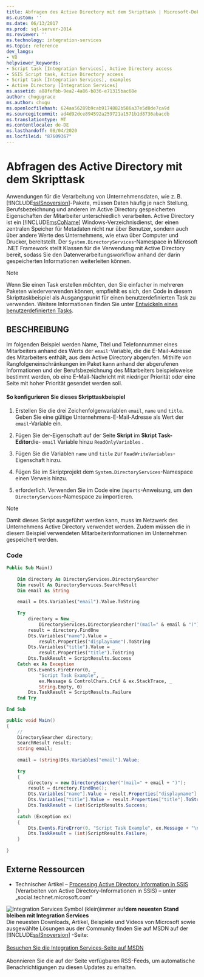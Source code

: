 ```yaml
---
title: Abfragen des Active Directory mit dem Skripttask | Microsoft-Dokumentation
ms.custom: ''
ms.date: 06/13/2017
ms.prod: sql-server-2014
ms.reviewer: ''
ms.technology: integration-services
ms.topic: reference
dev_langs:
- VB
helpviewer_keywords:
- Script task [Integration Services], Active Directory access
- SSIS Script task, Active Directory access
- Script task [Integration Services], examples
- Active Directory [Integration Services]
ms.assetid: a88fefbb-9ea2-4a86-b836-e71315bac68e
author: chugugrace
ms.author: chugu
ms.openlocfilehash: 624aa56289b9cab9174882b586a37e5d0de7ca9d
ms.sourcegitcommit: ad4d92dce894592a259721a1571b1d8736abacdb
ms.translationtype: MT
ms.contentlocale: de-DE
ms.lasthandoff: 08/04/2020
ms.locfileid: "87609367"
---
```

# <a name="querying-the-active-directory-with-the-script-task"></a>Abfragen des Active Directory mit dem Skripttask
  Anwendungen für die Verarbeitung von Unternehmensdaten, wie z. B. [!INCLUDE[ssISnoversion](../../includes/ssisnoversion-md.md)]-Pakete, müssen Daten häufig je nach Stellung, Berufsbezeichnung und anderen im Active Directory gespeicherten Eigenschaften der Mitarbeiter unterschiedlich verarbeiten. Active Directory ist ein [!INCLUDE[msCoName](../../includes/msconame-md.md)] Windows-Verzeichnisdienst, der einen zentralen Speicher für Metadaten nicht nur über Benutzer, sondern auch über andere Werte des Unternehmens, wie etwa über Computer und Drucker, bereitstellt. Der `System.DirectoryServices`-Namespace in Microsoft .NET Framework stellt Klassen für die Verwendung mit Active Directory bereit, sodass Sie den Datenverarbeitungsworkflow anhand der darin gespeicherten Informationen weiterleiten können.  
  
> [!NOTE]  
>  Wenn Sie einen Task erstellen möchten, den Sie einfacher in mehreren Paketen wiederverwenden können, empfiehlt es sich, den Code in diesem Skripttaskbeispiel als Ausgangspunkt für einen benutzerdefinierten Task zu verwenden. Weitere Informationen finden Sie unter [Entwickeln eines benutzerdefinierten Tasks](../extending-packages-custom-objects/task/developing-a-custom-task.md).  
  
## <a name="description"></a>BESCHREIBUNG  
 Im folgenden Beispiel werden Name, Titel und Telefonnummer eines Mitarbeiters anhand des Werts der `email`-Variable, die die E-Mail-Adresse des Mitarbeiters enthält, aus dem Active Directory abgerufen. Mithilfe von Rangfolgeneinschränkungen im Paket kann anhand der abgerufenen Informationen und der Berufsbezeichnung des Mitarbeiters beispielsweise bestimmt werden, ob eine E-Mail-Nachricht mit niedriger Priorität oder eine Seite mit hoher Priorität gesendet werden soll.  
  
#### <a name="to-configure-this-script-task-example"></a>So konfigurieren Sie dieses Skripttaskbeispiel  
  
1.  Erstellen Sie die drei Zeichenfolgenvariablen `email`, `name` und `title`. Geben Sie eine gültige Unternehmens-E-Mail-Adresse als Wert der `email`-Variable ein.  
  
2.  Fügen Sie der-Eigenschaft auf der Seite **Skript** im **Skript Task-Editor**die- `email` Variable hinzu `ReadOnlyVariables` .  
  
3.  Fügen Sie die Variablen `name` und `title` zur `ReadWriteVariables`-Eigenschaft hinzu.  
  
4.  Fügen Sie im Skriptprojekt dem `System.DirectoryServices`-Namespace einen Verweis hinzu.  
  
5.  erforderlich. Verwenden Sie im Code eine `Imports`-Anweisung, um den `DirectoryServices`-Namespace zu importieren.  
  
> [!NOTE]  
>  Damit dieses Skript ausgeführt werden kann, muss im Netzwerk des Unternehmens Active Directory verwendet werden. Zudem müssen die in diesem Beispiel verwendeten Mitarbeiterinformationen im Unternehmen gespeichert werden.  
  
### <a name="code"></a>Code  
  
```vb  
Public Sub Main()  
  
    Dim directory As DirectoryServices.DirectorySearcher  
    Dim result As DirectoryServices.SearchResult  
    Dim email As String  
  
    email = Dts.Variables("email").Value.ToString  
  
    Try  
        directory = New _  
            DirectoryServices.DirectorySearcher("(mail=" & email & ")")  
        result = directory.FindOne  
        Dts.Variables("name").Value = _  
            result.Properties("displayname").ToString  
        Dts.Variables("title").Value = _  
            result.Properties("title").ToString  
        Dts.TaskResult = ScriptResults.Success  
    Catch ex As Exception  
        Dts.Events.FireError(0, _  
            "Script Task Example", _  
            ex.Message & ControlChars.CrLf & ex.StackTrace, _  
            String.Empty, 0)  
        Dts.TaskResult = ScriptResults.Failure  
    End Try  
  
End Sub  
```  
  
```csharp  
public void Main()  
{  
    //  
    DirectorySearcher directory;  
    SearchResult result;  
    string email;  
  
    email = (string)Dts.Variables["email"].Value;  
  
    try  
    {  
        directory = new DirectorySearcher("(mail=" + email + ")");  
        result = directory.FindOne();  
        Dts.Variables["name"].Value = result.Properties["displayname"].ToString();  
        Dts.Variables["title"].Value = result.Properties["title"].ToString();  
        Dts.TaskResult = (int)ScriptResults.Success;  
    }  
    catch (Exception ex)  
    {  
        Dts.Events.FireError(0, "Script Task Example", ex.Message + "\n" + ex.StackTrace, String.Empty, 0);  
        Dts.TaskResult = (int)ScriptResults.Failure;  
    }  
  
}  
```  
  
## <a name="external-resources"></a>Externe Ressourcen  
  
-   Technischer Artikel – [Processing Active Directory Information in SSIS](https://go.microsoft.com/fwlink/?LinkId=199588) (Verarbeiten von Active Directory-Informationen in SSIS) – unter „social.technet.microsoft.com“  
  
![Integration Services Symbol (klein)](../media/dts-16.gif "Integration Services (kleines Symbol)")immer auf**dem neuesten Stand bleiben mit Integration Services**  <br /> Die neuesten Downloads, Artikel, Beispiele und Videos von Microsoft sowie ausgewählte Lösungen aus der Community finden Sie auf MSDN auf der [!INCLUDE[ssISnoversion](../../includes/ssisnoversion-md.md)] -Seite:<br /><br /> [Besuchen Sie die Integration Services-Seite auf MSDN](https://go.microsoft.com/fwlink/?LinkId=136655)<br /><br /> Abonnieren Sie die auf der Seite verfügbaren RSS-Feeds, um automatische Benachrichtigungen zu diesen Updates zu erhalten.  
  
  
